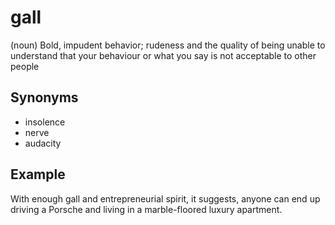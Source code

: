 # gall

(noun) Bold, impudent behavior; rudeness and the quality of being unable to understand that your behaviour or what you say is not acceptable to other people

## Synonyms

+ insolence
+ nerve
+ audacity

## Example

With enough gall and entrepreneurial spirit, it suggests, anyone can end up driving a Porsche and living in a marble-floored luxury apartment.
